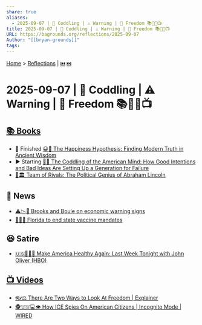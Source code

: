 ```yaml
---
share: true
aliases:
  - 2025-09-07 | 🍼 Coddling | ⚠️ Warning | 🗽 Freedom 📚📰😆📺
title: 2025-09-07 | 🍼 Coddling | ⚠️ Warning | 🗽 Freedom 📚📰😆📺
URL: https://bagrounds.org/reflections/2025-09-07
Author: "[[bryan-grounds]]"
tags:
---
```

[Home](../index.md) > [Reflections](./index.md) | [⏮️](./2025-09-06.md) [⏭️](./2025-09-08.md)  
# 2025-09-07 | 🍼 Coddling | ⚠️ Warning | 🗽 Freedom 📚📰😆📺  
## [📚 Books](../books/index.md)  
- 🏁 Finished [😀📜 The Happiness Hypothesis: Finding Modern Truth in Ancient Wisdom](../books/the-happiness-hypothesis-finding-modern-truth-in-ancient-wisdom.md)  
- ▶️ Starting [🤕👶 The Coddling of the American Mind: How Good Intentions and Bad Ideas Are Setting Up a Generation for Failure](../books/the-coddling-of-the-american-mind-how-good-intentions-and-bad-ideas-are-setting-up-a-generation-for-failure.md)  
- [🤝🏛️ Team of Rivals: The Political Genius of Abraham Lincoln](../books/team-of-rivals-the-political-genius-of-abraham-lincoln.md)  
  
## 📰 News  
- [⚠️📉😬 Brooks and Bouie on economic warning signs](../videos/brooks-and-bouie-on-economic-warning-signs.md)  
- [💉🚫🌴 Florida to end state vaccine mandates](../videos/florida-to-end-state-vaccine-mandates-reuters.md)  
  
## 😆 Satire  
- [🇺🇸💪🏥😂 Make America Healthy Again: Last Week Tonight with John Oliver (HBO)](../videos/make-america-healthy-again-last-week-tonight-with-john-oliver-hbo.md)  
  
## [📺 Videos](../videos/index.md)  
- [👓⚖️ There Are Two Ways to Look At Freedom | Explainer](../videos/there-are-two-ways-to-look-at-freedom-explainer.md)  
- [🕵️🇺🇸💻👁️ How ICE Spies On American Citizens | Incognito Mode | WIRED](../videos/how-ice-spies-on-american-citizens-incognito-mode-wired.md)